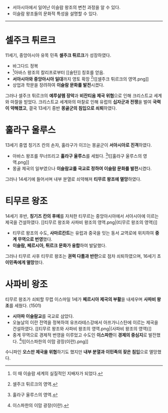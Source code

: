 * 서아시아에서 일어난 이슬람 왕조의 변천 과정을 알 수 있다.
* 이슬람 왕조들의 문화적 특성을 설명할 수 있다.
---
# 셀주크 튀르크
11세기, 중앙아시아 유목 민족 **셀주크 튀르크**가 성장하였다.
* 바그다드 정복
* [^1]아바스 왕조의 칼리프로부터 [[술탄]] 칭호를 얻음.
* **서아시아와 중앙아시아 일대**까지 영토 확장
[^2]![[셀주크 튀르크의 영역.png]]
* 상업과 학문을 장려하여 **이슬람 문화를 발전**시켰다.

그러나 셀주크 튀르크의 **예루살렘 장악**과 **비잔티움 제국 위협**으로 인해 크리스트교 세계와 마찰을 빋었다.
크리스트교 세계와의 마찰로 인해 유럽의 **십자군과 전쟁**을 벌여 **국력이 약해졌고**, 결국 13세기 중반 **몽골군의 침입으로 쇠퇴**하였다.
# 훌라구 울루스
13세기 중엽 칭기즈 칸의 손자, 훌라구가 이끄는 몽골군이 **서아시아로 진격**하였다.
* 아바스 왕조를 무너뜨리고 **훌라구 울루스**를 세웠다.
[^3]![[훌라구 울루스의 영역.png]]
* 몽골 제국의 일부였으나 **이슬람교를 국교로 정하여 이슬람 문화를 발전**시켰다.

그러나 14세기에 들어서며 내부 분열로 쇠약해져 **티무르 왕조에 멸망**하였다.
# 티무르 왕조
14세기 후반, **칭기즈 칸의 후예**를 자처한 티무르는 중앙아시아에서 서아시아에 이르는 제국을 건설하였다. [[티무르 왕조와 사파비 왕조의 영역.png|(티무르 왕조의 영역)]]

* 티무르 왕조의 수도, **사마르칸트**는 유럽과 중국을 잇는 동서 교역로에 위치하여 **중계 무역으로 번영**했다.
* **이슬람, 페르시아, 튀르크 문화가 융합**하여 발달했다.

그러나 티무르 사후 티무르 왕조는 **권력 다툼과 반란**으로 점차 쇠퇴하였으며, 16세기 초 **이민족에게 멸망**했다.
# 사파비 왕조
티무르 왕조가 쇠퇴할 무렵 이스마일 1세가 **페르시아 제국의 부활**을 내세우며 **사파비 왕조**를 세웠다. (1501)
* **시아파 이슬람교**를 국교로 삼았다.
* 오늘날의 이란 전역을 정복하여 유프라테스강에서 아프가니스탄에 이르는 제국을 건설하였다. [[티무르 왕조와 사파비 왕조의 영역.png|(사파비 왕조의 영역)]]
* 중계 무역으로 경제적 번영을 이루었고 수도인 **이스파한**이 **경제의 중심지**로 발전했다.
[^4]![[이스파한의 이맘 광장(이란).png]]

수니파인 **오스만 제국을 위협**하기도 했지만 **내부 분열과 이민족의 잦은 침입**으로 멸망했다.

[^1]: 이 때 이슬람 세계의 실질적인 지배자가 되었다.
[^2]: 셀주크 튀르크의 영역.
[^3]: 훌라구 울루스의 영역.
[^4]: 이스파한의 이맘 광장(이란).
